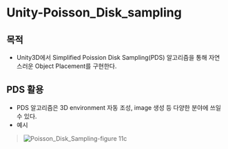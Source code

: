 # Unity-Poisson_Disk_sampling
## 목적
- Unity3D에서 Simplified  Poission Disk Sampling(PDS) 알고리즘을 통해 자연스러운 Object Placement를 구현한다.

## PDS 활용
- PDS 알고리즘은 3D environment 자동 조성, image 생성 등 다양한 분야에 쓰일 수 있다.
- 예시
> ![Poisson_Disk_Sampling-figure 11c](https://user-images.githubusercontent.com/58730856/96013419-330c9f00-0e80-11eb-9ebd-72e75da8f56a.jpg)
